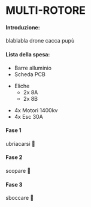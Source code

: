 # MULTI-ROTORE 

#### Introduzione:

blablabla drone cacca pupù

#### Lista della spesa:
* Barre alluminio
* Scheda PCB
- Eliche
  - 2x 8A
  - 2x 8B
* 4x Motori 1400kv
* 4x Esc 30A

#### Fase 1
ubriacarsi :beers:

#### Fase 2

scopare :underage:

#### Fase 3

sboccare :wc:

